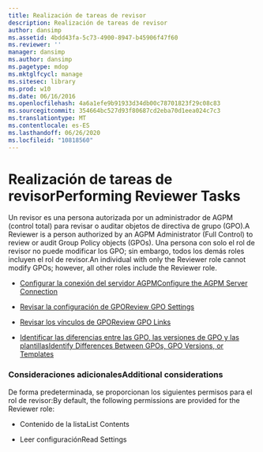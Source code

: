 ```yaml
---
title: Realización de tareas de revisor
description: Realización de tareas de revisor
author: dansimp
ms.assetid: 4bdd43fa-5c73-4900-8947-b45906f47f60
ms.reviewer: ''
manager: dansimp
ms.author: dansimp
ms.pagetype: mdop
ms.mktglfcycl: manage
ms.sitesec: library
ms.prod: w10
ms.date: 06/16/2016
ms.openlocfilehash: 4a6a1efe9b91933d34db00c78701823f29c08c83
ms.sourcegitcommit: 354664bc527d93f80687cd2eba70d1eea024c7c3
ms.translationtype: MT
ms.contentlocale: es-ES
ms.lasthandoff: 06/26/2020
ms.locfileid: "10818560"
---
```

# <span data-ttu-id="9e58c-103">Realización de tareas de revisor</span><span class="sxs-lookup"><span data-stu-id="9e58c-103">Performing Reviewer Tasks</span></span>


<span data-ttu-id="9e58c-104">Un revisor es una persona autorizada por un administrador de AGPM (control total) para revisar o auditar objetos de directiva de grupo (GPO).</span><span class="sxs-lookup"><span data-stu-id="9e58c-104">A Reviewer is a person authorized by an AGPM Administrator (Full Control) to review or audit Group Policy objects (GPOs).</span></span> <span data-ttu-id="9e58c-105">Una persona con solo el rol de revisor no puede modificar los GPO; sin embargo, todos los demás roles incluyen el rol de revisor.</span><span class="sxs-lookup"><span data-stu-id="9e58c-105">An individual with only the Reviewer role cannot modify GPOs; however, all other roles include the Reviewer role.</span></span>

-   [<span data-ttu-id="9e58c-106">Configurar la conexión del servidor AGPM</span><span class="sxs-lookup"><span data-stu-id="9e58c-106">Configure the AGPM Server Connection</span></span>](configure-the-agpm-server-connection-reviewer.md)

-   [<span data-ttu-id="9e58c-107">Revisar la configuración de GPO</span><span class="sxs-lookup"><span data-stu-id="9e58c-107">Review GPO Settings</span></span>](review-gpo-settings.md)

-   [<span data-ttu-id="9e58c-108">Revisar los vínculos de GPO</span><span class="sxs-lookup"><span data-stu-id="9e58c-108">Review GPO Links</span></span>](review-gpo-links.md)

-   [<span data-ttu-id="9e58c-109">Identificar las diferencias entre las GPO, las versiones de GPO y las plantillas</span><span class="sxs-lookup"><span data-stu-id="9e58c-109">Identify Differences Between GPOs, GPO Versions, or Templates</span></span>](identify-differences-between-gpos-gpo-versions-or-templates.md)

### <span data-ttu-id="9e58c-110">Consideraciones adicionales</span><span class="sxs-lookup"><span data-stu-id="9e58c-110">Additional considerations</span></span>

<span data-ttu-id="9e58c-111">De forma predeterminada, se proporcionan los siguientes permisos para el rol de revisor:</span><span class="sxs-lookup"><span data-stu-id="9e58c-111">By default, the following permissions are provided for the Reviewer role:</span></span>

-   <span data-ttu-id="9e58c-112">Contenido de la lista</span><span class="sxs-lookup"><span data-stu-id="9e58c-112">List Contents</span></span>

-   <span data-ttu-id="9e58c-113">Leer configuración</span><span class="sxs-lookup"><span data-stu-id="9e58c-113">Read Settings</span></span>

 

 






